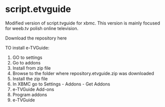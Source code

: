 # script.etvguide
Modified version of script.tvguide for xbmc. This version is mainly focused for weeb.tv polish online television.

Download the repository here

TO install e-TVGuide:

1. GO to settings
2. Go to addons
3. Install from zip file
4. Browse to the folder where repository.etvguide.zip was downloaded
5. Install the zip file
6. In XBMC go to Settings - Addons - Get Addons
7. e-TVGuide Add-ons
8. Program addons
9. e-TVGuide



